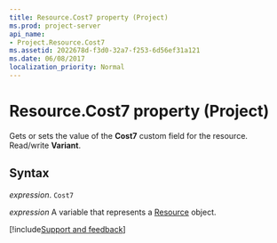 ```yaml
---
title: Resource.Cost7 property (Project)
ms.prod: project-server
api_name:
- Project.Resource.Cost7
ms.assetid: 2022678d-f3d0-32a7-f253-6d56ef31a121
ms.date: 06/08/2017
localization_priority: Normal
---
```



# Resource.Cost7 property (Project)

Gets or sets the value of the  **Cost7** custom field for the resource. Read/write **Variant**.


## Syntax

_expression_. `Cost7`

_expression_ A variable that represents a [Resource](./Project.Resource.md) object.

[!include[Support and feedback](~/includes/feedback-boilerplate.md)]
